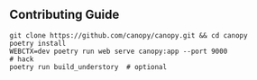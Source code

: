 ## Contributing Guide

```shell
git clone https://github.com/canopy/canopy.git && cd canopy
poetry install
WEBCTX=dev poetry run web serve canopy:app --port 9000
# hack
poetry run build_understory  # optional
```
